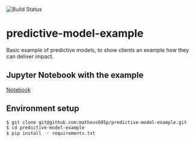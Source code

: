 ![Build Status](https://www.repostatus.org/badges/latest/concept.svg)

# predictive-model-example

Basic example of predictive models, to show clients an example how they can deliver impact.

## Jupyter Notebook with the example

[Notebook](https://github.com/matheus695p/predictive-model-example/blob/main/basic_example_of_a_predictive_model.ipynb)

## Environment setup

```sh
$ git clone git@github.com:matheus695p/predictive-model-example.git
$ cd predictive-model-example
$ pip install -r requirements.txt
```

